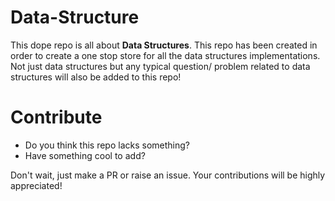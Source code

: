 # Data-Structure
This dope repo is all about **Data Structures**. This repo has been created in order to create a one stop store for all the data structures implementations. <br/>
Not just data structures but any typical question/ problem related to data structures will also be added to this repo!

# Contribute
- Do you think this repo lacks something? <br/>
- Have something cool to add? <br/>

Don't wait, just make a PR or raise an issue. Your contributions will be highly appreciated!
